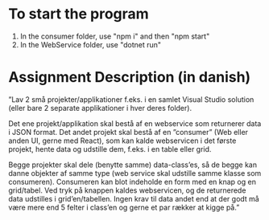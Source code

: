 # To start the program
1. In the consumer folder, use "npm i" and then "npm start"
2. In the WebService folder, use "dotnet run"

# Assignment Description (in danish)
”Lav 2 små projekter/applikationer f.eks. i en samlet Visual Studio solution (eller bare 2 separate applikationer i hver deres folder).

Det ene projekt/applikation skal bestå af en webservice som returnerer data i JSON format.
Det andet projekt skal bestå af en ”consumer” (Web eller anden UI, gerne med React), som kan kalde webservicen i det første projekt, hente data og udstille dem, f.eks. i en table eller grid.

Begge projekter skal dele (benytte samme) data-class’es, så de begge kan danne objekter af samme type (web service skal udstille samme klasse som consumeren). Consumeren kan blot indeholde en form med en knap og en grid/tabel. Ved tryk på knappen kaldes webservicen, og de returnerede data udstilles i grid’en/tabellen.
Ingen krav til data andet end at der godt må være mere end 5 felter i class’en og gerne et par rækker at kigge på.”
